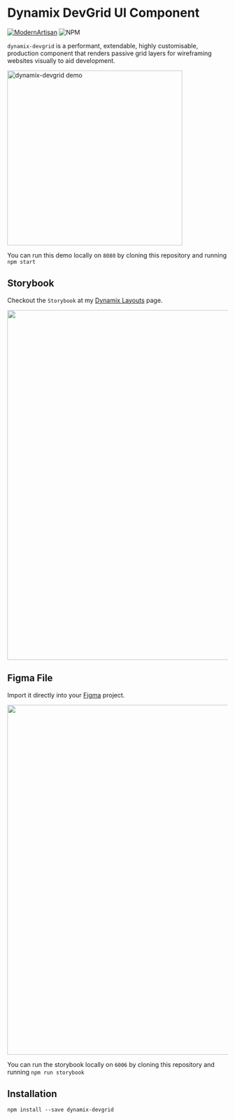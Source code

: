 # Dynamix DevGrid UI Component

[![ModernArtisan](https://modernedge.online/Articon.png)](http://localhost:xxxx/DYNAMIX-DevGrid) ![NPM](https://modernedge.online/SwanFTP/mobile/Colorcon.png)

`dynamix-devgrid` is a performant, extendable, highly customisable, production component that renders passive grid layers for wireframing websites visually to aid development. 

[<img width="400" alt="dynamix-devgrid demo" src="https://github.com/ModernArtisan/dynamix-devgrid/blob/master/demo/public/images/theme-set.gif?raw=true">](http://localhost:xxxx/demo/dynamix-devgrid)

You can run this demo locally on `8080` by cloning this repository and running `npm start`

## Storybook

Checkout the `Storybook` at my <a title="Dynamix DevGrid - Dynamic Development Visualizer" href="http://github.com/ModernArtisan/dynamix-devgrid/demo/storybook" target="_blank">Dynamix Layouts</a> page.

[<img src="https://github.com/ModernArtisan/dynamix-devgrid/blob/master/demo/public/images/dynamix-devgrid-storybook.png?raw=true" width="800" />](https://localhost:xxxx/DYNAMIX-DevGrid/demo/storybook)

## Figma File

Import it directly into your [Figma](https://www.figma.com/file/Ug8sNPzmevU3ZQus9Klu5aHq/dynamix-devgrid-theme-twelvecol) project.

[<img src="https://github.com/ModernArtisan/dynamix-devgrid/blob/master/demo/public/images/figma.png?raw=true" width="800" />](https://www.figma.com/file/Ug8sNPzmevU3ZQus9Klu5aHq/dynamix-devgrid-theme-twelvecol)

You can run the storybook locally on `6006` by cloning this repository and running `npm run storybook`

## Installation

```
npm install --save dynamix-devgrid
```









